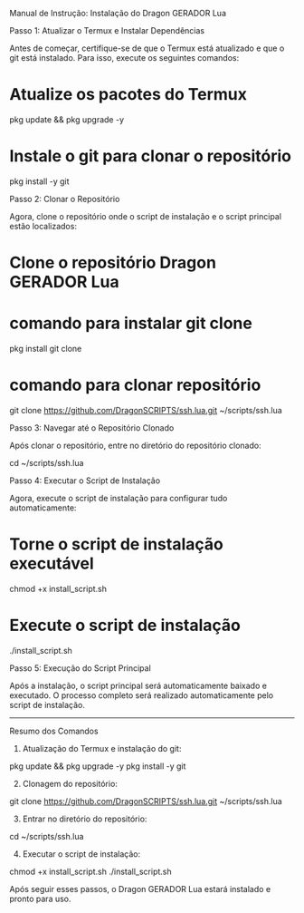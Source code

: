 Manual de Instrução: Instalação do Dragon GERADOR Lua

Passo 1: Atualizar o Termux e Instalar Dependências

Antes de começar, certifique-se de que o Termux está atualizado e que o git está instalado. Para isso, execute os seguintes comandos:

# Atualize os pacotes do Termux
pkg update && pkg upgrade -y

# Instale o git para clonar o repositório
pkg install -y git

Passo 2: Clonar o Repositório

Agora, clone o repositório onde o script de instalação e o script principal estão localizados:

# Clone o repositório Dragon GERADOR Lua

# comando para instalar git clone
pkg install git clone

# comando para clonar repositório
git clone https://github.com/DragonSCRIPTS/ssh.lua.git ~/scripts/ssh.lua

Passo 3: Navegar até o Repositório Clonado

Após clonar o repositório, entre no diretório do repositório clonado:

cd ~/scripts/ssh.lua

Passo 4: Executar o Script de Instalação

Agora, execute o script de instalação para configurar tudo automaticamente:

# Torne o script de instalação executável
chmod +x install_script.sh

# Execute o script de instalação
./install_script.sh

Passo 5: Execução do Script Principal

Após a instalação, o script principal será automaticamente baixado e executado. O processo completo será realizado automaticamente pelo script de instalação.


---

Resumo dos Comandos

1. Atualização do Termux e instalação do git:

pkg update && pkg upgrade -y
pkg install -y git


2. Clonagem do repositório:

git clone https://github.com/DragonSCRIPTS/ssh.lua.git ~/scripts/ssh.lua


3. Entrar no diretório do repositório:

cd ~/scripts/ssh.lua


4. Executar o script de instalação:

chmod +x install_script.sh
./install_script.sh



Após seguir esses passos, o Dragon GERADOR Lua estará instalado e pronto para uso.
